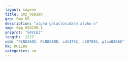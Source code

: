 ```yaml
---
layout: smgene
title: Smp_089290
grp: Smp_08
description: "alpha galactosidase:alpha n"
smp: Smp_089290.1
uniprot: "G4VLE3"
length:  1227
cdd: "PLN02692, PLN02808, cd14792, cl07893, pfam02065"
kk: K01189
categories: sm
---
```

